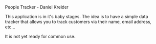 People Tracker - Daniel Kreider

This application is in it's baby stages. The idea is to have a simple data tracker that allows you to track
customers via their name, email address, etc...

It is not yet ready for common use.
